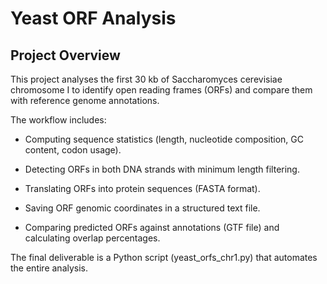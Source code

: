 # Yeast ORF Analysis
## Project Overview
This project analyses the first 30 kb of Saccharomyces cerevisiae chromosome I to identify open reading frames (ORFs) and compare them with reference genome annotations.

The workflow includes:

- Computing sequence statistics (length, nucleotide composition, GC content, codon usage).

- Detecting ORFs in both DNA strands with minimum length filtering.

- Translating ORFs into protein sequences (FASTA format).

- Saving ORF genomic coordinates in a structured text file.

- Comparing predicted ORFs against annotations (GTF file) and calculating overlap percentages.

The final deliverable is a Python script (yeast_orfs_chr1.py) that automates the entire analysis.
